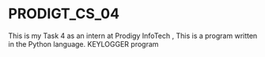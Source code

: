 # PRODIGT_CS_04
This is my Task 4 as an intern at Prodigy InfoTech ,  This is a program written in the Python language. KEYLOGGER program
